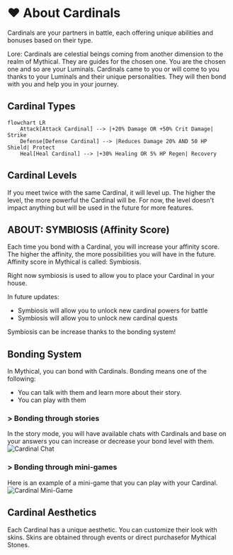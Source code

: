 # ❤️ About Cardinals

Cardinals are your partners in battle, each offering unique abilities and bonuses based on their type.

Lore: Cardinals are celestial beings coming from another dimension to the realm of Mythical. They are guides for the chosen one. You are the chosen one and so are your Luminals.
Cardinals came to you or will come to you thanks to your Luminals and their unique personalities. They will then bond with you and help you in your journey.

## Cardinal Types

```mermaid
flowchart LR
    Attack[Attack Cardinal] --> |+20% Damage OR +50% Crit Damage| Strike
    Defense[Defense Cardinal] --> |Reduces Damage 20% AND 50 HP Shield| Protect
    Heal[Heal Cardinal] --> |+30% Healing OR 5% HP Regen| Recovery
```

## Cardinal Levels
If you meet twice with the same Cardinal, it will level up. The higher the level, the more powerful the Cardinal will be.
For now, the level doesn't impact anything but will be used in the future for more features.

## ABOUT: SYMBIOSIS (Affinity Score)
Each time you bond with a Cardinal, you will increase your affinity score. The higher the affinity, the more possibilities you will have in the future.
Affinity score in Mythical is called: Symbiosis.

Right now symbiosis is used to allow you to place your Cardinal in your house.

In future updates:
- Symbiosis will allow you to unlock new cardinal powers for battle
- Symbiosis will allow you to unlock new cardinal quests

Symbiosis can be increase thanks to the bonding system!

## Bonding System
In Mythical, you can bond with Cardinals. Bonding means one of the following:
- You can talk with them and learn more about their story.
- You can play with them

### > Bonding through stories
In the story mode, you will have available chats with Cardinals and base on your answers you can increase or decrease your bond level with them.
![Cardinal Chat](bond.png)

### > Bonding through mini-games
Here is an example of a mini-game that you can play with your Cardinal.
![Cardinal Mini-Game](minigames.png)

## Cardinal Aesthetics
Each Cardinal has a unique aesthetic. You can customize their look with skins.
Skins are obtained through events or direct purchasefor Mythical Stones.



